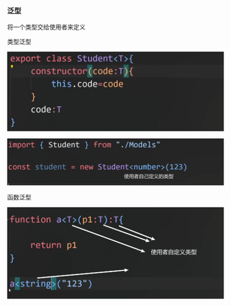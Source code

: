 ### 泛型

将一个类型交给使用者来定义

类型泛型

![image-20231203202827528](img/image-20231203202827528.png)

![image-20231203202930095](img/image-20231203202930095.png)

函数泛型

![image-20231203203210783](img/image-20231203203210783.png)